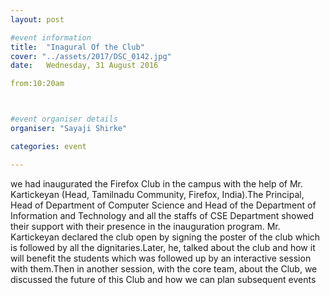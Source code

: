 ```yaml
---
layout: post

#event information
title:  "Inagural Of the Club"
cover: "../assets/2017/DSC_0142.jpg"
date:   Wednesday, 31 August 2016

from:10:20am



#event organiser details
organiser: "Sayaji Shirke"

categories: event

---
```

we had inaugurated the Firefox Club in the campus with the help of Mr. Kartickeyan (Head, Tamilnadu Community, Firefox, India).The Principal, Head of Department of Computer Science and Head of the Department of Information and Technology and all the staffs of CSE Department showed their support with their presence in the inauguration program.
 Mr. Kartickeyan declared the club open by signing the poster of the club which is followed by all the dignitaries.Later, he, talked about the club and how it will benefit the students which was followed up by an interactive session with them.Then in another session, with the core team, about the Club, we discussed the future of this Club and how we can plan subsequent events
